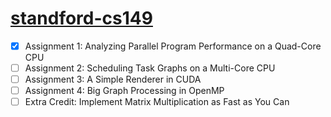 # [standford-cs149](https://gfxcourses.stanford.edu/cs149/fall21)


- [x] Assignment 1: Analyzing Parallel Program Performance on a Quad-Core CPU
- [ ] Assignment 2: Scheduling Task Graphs on a Multi-Core CPU
- [ ] Assignment 3: A Simple Renderer in CUDA
- [ ] Assignment 4: Big Graph Processing in OpenMP
- [ ] Extra Credit: Implement Matrix Multiplication as Fast as You Can
